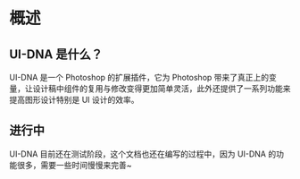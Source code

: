 # 概述



## UI-DNA 是什么？

UI-DNA 是一个 Photoshop 的扩展插件，它为 Photoshop 带来了真正上的变量，让设计稿中组件的复用与修改变得更加简单灵活，此外还提供了一系列功能来提高图形设计特别是 UI 设计的效率。


## 进行中

UI-DNA 目前还在测试阶段，这个文档也还在编写的过程中，因为 UI-DNA 的功能很多，需要一些时间慢慢来完善~
